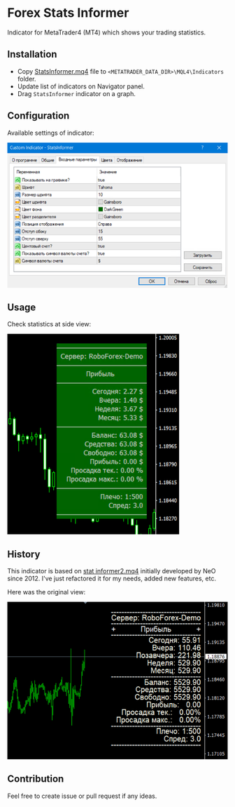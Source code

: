 # Forex Stats Informer
Indicator for MetaTrader4 (MT4) which shows your trading statistics.

## Installation
- Copy [StatsInformer.mq4](StatsInformer.mq4) file to `<METATRADER_DATA_DIR>\MQL4\Indicators` folder.
- Update list of indicators on Navigator panel.
- Drag `StatsInformer` indicator on a graph.

## Configuration
Available settings of indicator:

![config](releases/1.6/StatsInformer_config.png)

## Usage
Check statistics at side view:

![config](releases/1.6/StatsInformer_view.png)

## History
This indicator is based on [stat informer2.mq4](releases/1.0/stat&#32;informer2.mq4) initially developed by NeO since 2012.
I've just refactored it for my needs, added new features, etc.

Here was the original view:

![stat informer2](releases/1.0/stat&#32;informer2_view.png)

## Contribution
Feel free to create issue or pull request if any ideas.

